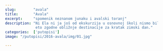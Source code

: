 ```yaml
---
slug:        "avala"
title:       "Avala"
excerpt:     "spomenik neznanom junaku i avalski toranj"
description: "Ni Ela ni ja još od ekskurzija u osnovnoj školi nismo bili na Avali, niti smo bili na avalskom tornju, pa 
              eto zgodne obližnje destinacije za kratak zimski dan."
categories:  ['putopisi']
image: "/putopisi/2016-avala/img/01.jpg"

---
```

